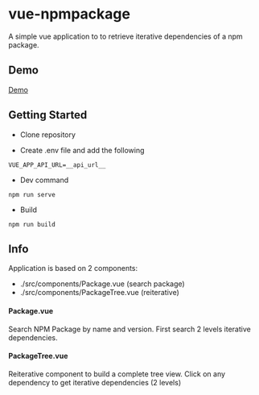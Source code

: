 # vue-npmpackage

A simple vue application to to retrieve iterative dependencies of a npm package.

## Demo

[Demo](https://vue-npmpackage.vercel.app/)


## Getting Started

- Clone repository

- Create .env file and add the following

```
VUE_APP_API_URL=__api_url__
```

- Dev command

```
npm run serve
```

- Build

```
npm run build
```

## Info

Application is based on 2 components:

- ./src/components/Package.vue (search package)
- ./src/components/PackageTree.vue (reiterative)

#### Package.vue

Search NPM Package by name and version.
First search 2 levels iterative dependencies.

#### PackageTree.vue

Reiterative component to build a complete tree view. 
Click on any dependency to get iterative dependencies (2 levels)



